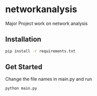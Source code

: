 # networkanalysis
Major Project work on network analysis

## Installation
```bash
pip install -r requirements.txt
```

## Get Started
Change the file names in main.py and run
```bash
python main.py
```